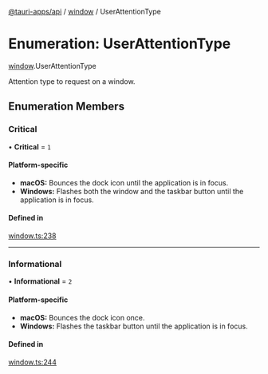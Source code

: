 [@tauri-apps/api](../README.md) / [window](../modules/window.md) / UserAttentionType

# Enumeration: UserAttentionType

[window](../modules/window.md).UserAttentionType

Attention type to request on a window.

## Enumeration Members

### Critical

• **Critical** = ``1``

#### Platform-specific
 - **macOS:** Bounces the dock icon until the application is in focus.
- **Windows:** Flashes both the window and the taskbar button until the application is in focus.

#### Defined in

[window.ts:238](https://github.com/tauri-apps/tauri/blob/35b5378/tooling/api/src/window.ts#L238)

___

### Informational

• **Informational** = ``2``

#### Platform-specific
- **macOS:** Bounces the dock icon once.
- **Windows:** Flashes the taskbar button until the application is in focus.

#### Defined in

[window.ts:244](https://github.com/tauri-apps/tauri/blob/35b5378/tooling/api/src/window.ts#L244)
